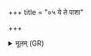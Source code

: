 +++
title = "०५ ये ते पाशा"

+++
<details><summary>मूलम् (GR)</summary>

ये ते पाशा एकशतं  
मृत्यो मर्त्याय हन्तवे ।  
तांस् ते यज्ञस्य मायया  
सर्वाꣳ अप यजामसि ॥
</details>